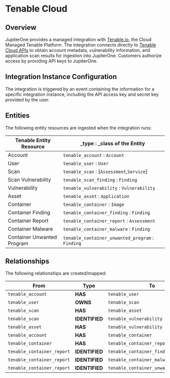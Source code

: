 # Tenable Cloud

## Overview

JupiterOne provides a managed integration with [Tenable.io][1], the Cloud
Managed Tenable Platform. The integration connects directly to [Tenable Cloud
APIs][2] to obtain account metadata, vulnerability information, and application
scan results for ingestion into JupiterOne. Customers authorize access by
providing API keys to JupiterOne.

## Integration Instance Configuration

The integration is triggered by an event containing the information for a
specific integration instance, including the API access key and secret key
provided by the user.

## Entities

The following entity resources are ingested when the integration runs:

| Tenable Entity Resource    | \_type : \_class of the Entity                   |
| -------------------------- | ------------------------------------------------ |
| Account                    | `tenable_account` : `Account`                    |
| User                       | `tenable_user` : `User`                          |
| Scan                       | `tenable_scan` : [`Assessment`,`Service`]        |
| Scan Vulnerability         | `tenable_scan_finding` : `Finding`               |
| Vulnerability              | `tenable_vulnerability` : `Vulnerability`        |
| Asset                      | `tenable_asset` : `Application`                  |
| Container                  | `tenable_container` : `Image`                    |
| Container Finding          | `tenable_container_finding` : `Finding`          |
| Container Report           | `tenable_container_report` : `Assessment`        |
| Container Malware          | `tenable_container_malware` : `Finding`          |
| Container Unwanted Program | `tenable_container_unwanted_program` : `Finding` |

## Relationships

The following relationships are created/mapped:

| From                       | Type           | To                                   |
| -------------------------- | -------------- | ------------------------------------ |
| `tenable_account`          | **HAS**        | `tenable_user`                       |
| `tenable_user`             | **OWNS**       | `tenable_scan`                       |
| `tenable_scan`             | **HAS**        | `tenable_asset`                      |
| `tenable_scan`             | **IDENTIFIED** | `tenable_vulnerability`              |
| `tenable_asset`            | **HAS**        | `tenable_vulnerability`              |
| `tenable_account`          | **HAS**        | `tenable_container`                  |
| `tenable_container`        | **HAS**        | `tenable_container_report`           |
| `tenable_container_report` | **IDENTIFIED** | `tenable_container_finding`          |
| `tenable_container_report` | **IDENTIFIED** | `tenable_container_malware`          |
| `tenable_container_report` | **IDENTIFIED** | `tenable_container_unwanted_program` |

[1]: https://www.tenable.com/products/tenable-io
[2]: https://developer.tenable.com
